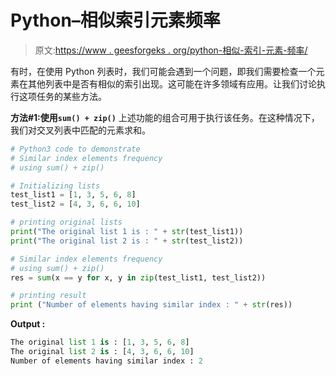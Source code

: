 # Python–相似索引元素频率

> 原文:[https://www . geesforgeks . org/python-相似-索引-元素-频率/](https://www.geeksforgeeks.org/python-similar-index-elements-frequency/)

有时，在使用 Python 列表时，我们可能会遇到一个问题，即我们需要检查一个元素在其他列表中是否有相似的索引出现。这可能在许多领域有应用。让我们讨论执行这项任务的某些方法。

**方法#1:使用`sum() + zip()`**
上述功能的组合可用于执行该任务。在这种情况下，我们对交叉列表中匹配的元素求和。

```py
# Python3 code to demonstrate 
# Similar index elements frequency
# using sum() + zip()

# Initializing lists 
test_list1 = [1, 3, 5, 6, 8]
test_list2 = [4, 3, 6, 6, 10]

# printing original lists
print("The original list 1 is : " + str(test_list1))
print("The original list 2 is : " + str(test_list2))

# Similar index elements frequency
# using sum() + zip()
res = sum(x == y for x, y in zip(test_list1, test_list2))

# printing result 
print ("Number of elements having similar index : " + str(res))
```

**Output :**

```py
The original list 1 is : [1, 3, 5, 6, 8]
The original list 2 is : [4, 3, 6, 6, 10]
Number of elements having similar index : 2

```